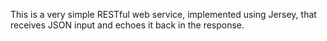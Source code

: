 This is a very simple RESTful web service, implemented using Jersey, that receives JSON input and echoes it back in the response. 